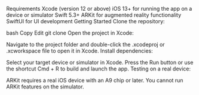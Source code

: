 Requirements
Xcode (version 12 or above)
iOS 13+ for running the app on a device or simulator
Swift 5.3+
ARKit for augmented reality functionality
SwiftUI for UI development
Getting Started
Clone the repository:

bash
Copy
Edit
git clone <repository-url>
Open the project in Xcode:

Navigate to the project folder and double-click the .xcodeproj or .xcworkspace file to open it in Xcode.
Install dependencies:

Select your target device or simulator in Xcode.
Press the Run button or use the shortcut Cmd + R to build and launch the app.
Testing on a real device:

ARKit requires a real iOS device with an A9 chip or later. You cannot run ARKit features on the simulator.
